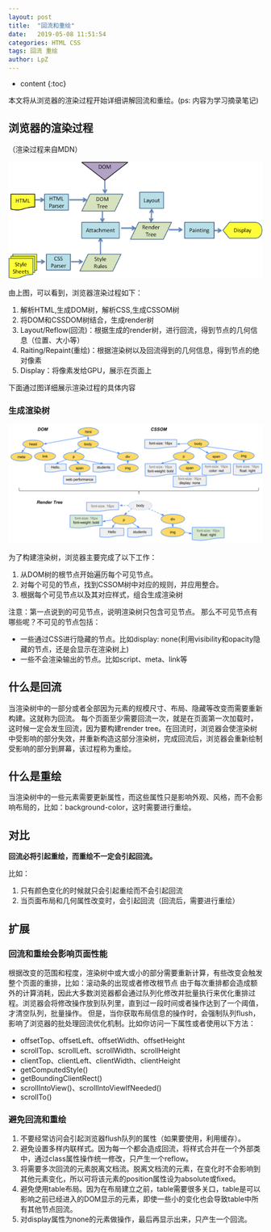 ```yaml
---
layout: post
title:  "回流和重绘"
date:   2019-05-08 11:51:54
categories: HTML CSS
tags: 回流 重绘
author: LpZ
---
```


* content
{:toc}

本文将从浏览器的渲染过程开始详细讲解回流和重绘。(ps: 内容为学习摘录笔记)




## 浏览器的渲染过程
（渲染过程来自MDN）

![浏览器渲染过程](/image/浏览器渲染过程.png)

由上图，可以看到，浏览器渲染过程如下：
1. 解析HTML,生成DOM树，解析CSS,生成CSSOM树
2. 将DOM和CSSDOM树结合，生成render树
3. Layout/Reflow(回流)：根据生成的render树，进行回流，得到节点的几何信息（位置、大小等）
4. Raiting/Repaint(重绘)：根据渲染树以及回流得到的几何信息，得到节点的绝对像素
5. Display：将像素发给GPU，展示在页面上

下面通过图详细展示渲染过程的具体内容

### 生成渲染树

![渲染树](/image/浏览器渲染过程DOM.png)

为了构建渲染树，浏览器主要完成了以下工作：
1. 从DOM树的根节点开始遍历每个可见节点。
2. 对每个可见的节点，找到CSSOM树中对应的规则，并应用整合。
3. 根据每个可见节点以及其对应样式，组合生成渲染树

注意：第一点说到的可见节点，说明渲染树只包含可见节点。
那么不可见节点有哪些呢？不可见的节点包括：
- 一些通过CSS进行隐藏的节点。比如display: none(利用visibility和opacity隐藏的节点，还是会显示在渲染树上)
- 一些不会渲染输出的节点。比如script、meta、link等


## 什么是回流
当渲染树中的一部分或者全部因为元素的规模尺寸、布局、隐藏等改变而需要重新构建。这就称为回流。
每个页面至少需要回流一次，就是在页面第一次加载时，这时候一定会发生回流，因为要构建render tree。在回流时，浏览器会使渲染树中受影响的部分失效，并重新构造这部分渲染树，完成回流后，浏览器会重新绘制受影响的部分到屏幕，该过程称为重绘。

## 什么是重绘
当渲染树中的一些元素需要更新属性，而这些属性只是影响外观、风格，而不会影响布局的，比如：background-color，这时需要进行重绘。

## 对比
**回流必将引起重绘，而重绘不一定会引起回流。**

比如：
1. 只有颜色变化的时候就只会引起重绘而不会引起回流
2. 当页面布局和几何属性改变时，会引起回流（回流后，需要进行重绘）


## 扩展
### 回流和重绘会影响页面性能
根据改变的范围和程度，渲染树中或大或小的部分需要重新计算，有些改变会触发整个页面的重排，比如：滚动条的出现或者修改根节点
由于每次重排都会造成额外的计算消耗，因此大多数浏览器都会通过队列化修改并批量执行来优化重排过程。浏览器会将修改操作放到队列里，直到过一段时间或者操作达到了一个阈值，才清空队列，批量操作。
但是，当你获取布局信息的操作时，会强制队列flush，影响了浏览器的批处理回流优化机制。比如你访问一下属性或者使用以下方法：
- offsetTop、offsetLeft、offsetWidth、offsetHeight
- scrollTop、scrollLeft、scrollWidth、scrollHeight
- clientTop、clientLeft、clientWidth、clientHeight
- getComputedStyle()
- getBoundingClientRect()
- scrollIntoView()、scrollIntoViewIfNeeded()
- scrollTo()


### 避免回流和重绘
1. 不要经常访问会引起浏览器flush队列的属性（如果要使用，利用缓存）。
2. 避免设置多样内联样式。因为每一个都会造成回流，将样式合并在一个外部类中，通过class属性操作统一修改，只产生一个reflow。
3. 将需要多次回流的元素脱离文档流。脱离文档流的元素，在变化时不会影响到其他元素变化，所以可将该元素的position属性设为absolute或fixed。
4. 避免使用table布局。因为在布局建立之前，table需要很多关口，table是可以影响之前已经进入的DOM显示的元素，即使一些小的变化也会导致table中所有其他节点回流。
5. 对display属性为none的元素做操作，最后再显示出来，只产生一个回流。